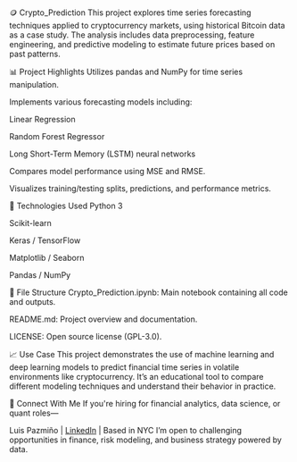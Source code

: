 🪙 Crypto_Prediction
This project explores time series forecasting techniques applied to cryptocurrency markets, using historical Bitcoin data as a case study. The analysis includes data preprocessing, feature engineering, and predictive modeling to estimate future prices based on past patterns.

📊 Project Highlights
Utilizes pandas and NumPy for time series manipulation.

Implements various forecasting models including:

Linear Regression

Random Forest Regressor

Long Short-Term Memory (LSTM) neural networks

Compares model performance using MSE and RMSE.

Visualizes training/testing splits, predictions, and performance metrics.

🧠 Technologies Used
Python 3

Scikit-learn

Keras / TensorFlow

Matplotlib / Seaborn

Pandas / NumPy

📁 File Structure
Crypto_Prediction.ipynb: Main notebook containing all code and outputs.

README.md: Project overview and documentation.

LICENSE: Open source license (GPL-3.0).

📈 Use Case
This project demonstrates the use of machine learning and deep learning models to predict financial time series in volatile environments like cryptocurrency. It’s an educational tool to compare different modeling techniques and understand their behavior in practice.

🤝 Connect With Me
If you're hiring for financial analytics, data science, or quant roles—

Luis Pazmiño | [LinkedIn](https://www.linkedin.com/in/luis-pazmino-702838248/) | Based in NYC
I’m open to challenging opportunities in finance, risk modeling, and business strategy powered by data.

